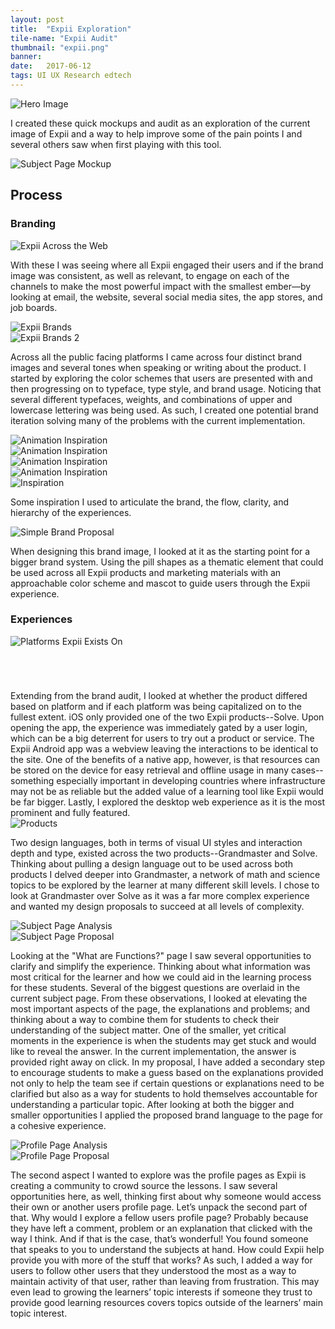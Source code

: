 ```yaml
---
layout: post
title:  "Expii Exploration"
tile-name: "Expii Audit"
thumbnail: "expii.png"
banner:
date:   2017-06-12
tags: UI UX Research edtech
---
```


<div class="image-container"><img src="../img/expii/hero.png" alt="Hero Image"/></div>

I created these quick mockups and audit as an exploration of the current image of Expii and a way to help improve some of the pain points I and several others saw when first playing with this tool.

<div class="image-container"><img src="../img/expii/functionsMock.png" alt="Subject Page Mockup"/></div>

## Process

### Branding

<div class="image-container"><img src="../img/expii/onTheWeb.png" alt="Expii Across the Web"/></div>

With these I was seeing where all Expii engaged their users and if the brand image was consistent, as well as relevant, to engage on each of the channels to make the most powerful impact with the smallest ember—by looking at email, the website, several social media sites, the app stores, and job boards.


<div class="image-container"><img src="../img/expii/brands.png" alt="Expii Brands"/></div>
<div class="image-container"><img src="../img/expii/brands2.png" alt="Expii Brands 2"/></div>

Across all the public facing platforms I came across four distinct brand images and several tones when speaking or writing about the product. I started by exploring the color schemes that users are presented with and then progressing on to typeface, type style, and brand usage. Noticing that several different typefaces, weights, and combinations of upper and lowercase lettering was being used. As such, I created one potential brand iteration solving many of the problems with the current implementation.

<div class="grid-x">
  <div class="small-6 medium-3 cell"><img src="../img/expii/actionButton.gif" alt="Animation Inspiration"/></div>
  <div class="small-6 medium-3 cell"><img src="../img/expii/funColors.gif" alt="Animation Inspiration"/></div>
  <div class="small-6 medium-3 cell"><img src="../img/expii/liquidButton.gif" alt="Animation Inspiration"/></div>
  <div class="small-6 medium-3 cell"><img src="../img/expii/iconAnimation.gif" alt="Animation Inspiration"/></div>
</div>
<div class="image-container"><img src="../img/expii/inspiration.png" alt="Inspiration"/></div>

Some inspiration I used to articulate the brand, the flow, clarity, and hierarchy of the experiences.

<div class="image-container"><img src="../img/expii/brandProposal.svg" alt="Simple Brand Proposal"/></div>

When designing this brand image, I looked at it as the starting point for a bigger brand system. Using the pill shapes as a thematic element that could be used across all Expii products and marketing materials with an approachable color scheme and mascot to guide users through the Expii experience.

### Experiences

<div class="image-container"><img src="../img/expii/platforms.png" alt="Platforms Expii Exists On" style="margin-bottom:70px;"/></div>
Extending from the brand audit, I looked at whether the product differed based on platform and if each platform was being capitalized on to the fullest extent. iOS only provided one of the two Expii products--Solve. Upon opening the app, the experience was immediately gated by a user login, which can be a big deterrent for users to try out a product or service. The Expii Android app was a webview leaving the interactions to be identical to the site. One of the benefits of a native app, however, is that resources can be stored on the device for easy retrieval and offline usage in many cases--something especially important in developing countries where infrastructure may not be as reliable but the added value of a learning tool like Expii would be far bigger. Lastly, I explored the desktop web experience as it is the most prominent and fully featured.

<div class="image-container"><img src="../img/expii/products.png" alt="Products"/></div>

Two design languages, both in terms of visual UI styles and interaction depth and type, existed across the two products--Grandmaster and Solve. Thinking about pulling a design language out to be used across both products I delved deeper into Grandmaster, a network of math and science topics to be explored by the learner at many different skill levels. I chose to look at Grandmaster over Solve as it was a far more complex experience and wanted my design proposals to succeed at all levels of complexity.

<div class="image-container"><img src="../img/expii/subjectAnalysis.png" alt="Subject Page Analysis"/></div>
<div class="image-container"><img src="../img/expii/functionsMock.png" alt="Subject Page Proposal"/></div>

Looking at the "What are Functions?" page I saw several opportunities to clarify and simplify the experience. Thinking about what information was most critical for the learner and how we could aid in the learning process for these students. Several of the biggest questions are overlaid in the current subject page. From these observations, I looked at elevating the most important aspects of the page, the explanations and problems; and thinking about a way to combine them for students to check their understanding of the subject matter. One of the smaller, yet critical moments in the experience is when the students may get stuck and would like to reveal the answer. In the current implementation, the answer is provided right away on click. In my proposal, I have added a secondary step to encourage students to make a guess based on the explanations provided not only to help the team see if certain questions or explanations need to be clarified but also as a way for students to hold themselves accountable for understanding a particular topic. After looking at both the bigger and smaller opportunities I applied the proposed brand language to the page for a cohesive experience.

<div class="image-container"><img src="../img/expii/profileAnalysis.png" alt="Profile Page Analysis"/></div>
<div class="image-container"><img src="../img/expii/profileMock.png" alt="Profile Page Proposal"/></div>

The second aspect I wanted to explore was the profile pages as Expii is creating a community to crowd source the lessons. I saw several opportunities here, as well, thinking first about why someone would access their own or another users profile page. Let’s unpack the second part of that. Why would I explore a fellow users profile page? Probably because they have left a comment, problem or an explanation that clicked with the way I think. And if that is the case, that’s wonderful! You found someone that speaks to you to understand the subjects at hand. How could Expii help provide you with more of the stuff that works? As such, I added a way for users to follow other users that they understood the most as a way to maintain activity of that user, rather than leaving from frustration. This may even lead to growing the learners’ topic interests if someone they trust to provide good learning resources covers topics outside of the learners’ main topic interest.
